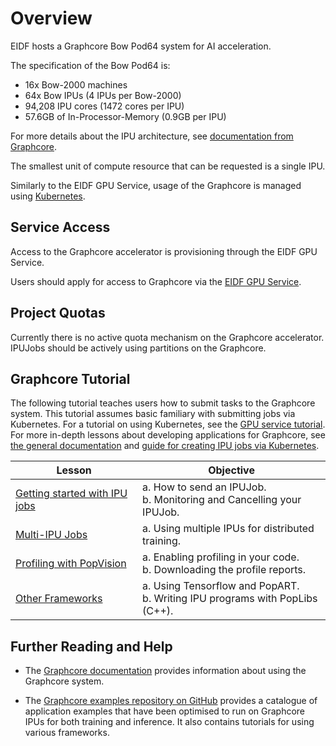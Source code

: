 # Overview

EIDF hosts a Graphcore Bow Pod64 system for AI acceleration.

The specification of the Bow Pod64 is:

- 16x Bow-2000 machines
- 64x Bow IPUs (4 IPUs per Bow-2000)
- 94,208 IPU cores (1472 cores per IPU)
- 57.6GB of In-Processor-Memory (0.9GB per IPU)

For more details about the IPU architecture, see [documentation from Graphcore](https://docs.graphcore.ai/projects/ipu-programmers-guide/en/latest/about_ipu.html#).

The smallest unit of compute resource that can be requested is a single IPU.

Similarly to the EIDF GPU Service, usage of the Graphcore is managed using [Kubernetes](https://kubernetes.io).

## Service Access

Access to the Graphcore accelerator is provisioning through the EIDF GPU Service.

Users should apply for access to Graphcore via the [EIDF GPU Service](../gpuservice/index.md).

## Project Quotas

Currently there is no active quota mechanism on the Graphcore accelerator. IPUJobs should be actively using partitions on the Graphcore.

## Graphcore Tutorial

The following tutorial teaches users how to submit tasks to the Graphcore system. This tutorial assumes basic familiary with submitting jobs via Kubernetes. For a tutorial on using Kubernetes, see the [GPU service tutorial](../gpuservice/training/L1_getting_started.md). For more in-depth lessons about developing applications for Graphcore, see [the general documentation](https://docs.graphcore.ai/en/latest/) and [guide for creating IPU jobs via Kubernetes](https://docs.graphcore.ai/projects/kubernetes-user-guide/en/latest/creating-ipujob.html).

| Lesson                                                                                                   | Objective                                                                                                      |
|-----------------------------------|-------------------------------------|
| [Getting started with IPU jobs](training/L1_getting_started.md)                             | a. How to send an IPUJob.<br>b. Monitoring and Cancelling your IPUJob.  |
| [Multi-IPU Jobs](training/L2_multiple_IPU.md) | a. Using multiple IPUs for distributed training.                                         |
| [Profiling with PopVision](training/L3_profiling.md)                               | a. Enabling profiling in your code.<br>b. Downloading the profile reports. |
| [Other Frameworks](training/L4_other_frameworks.md)                               | a. Using Tensorflow and PopART.<br>b. Writing IPU programs with PopLibs (C++).|

## Further Reading and Help

- The [Graphcore documentation](https://docs.graphcore.ai/en/latest/) provides information about using the Graphcore system.

- The [Graphcore examples repository on GitHub](https://github.com/graphcore/examples/tree/master) provides a catalogue of application examples that have been optimised to run on Graphcore IPUs for both training and inference. It also contains tutorials for using various frameworks.
